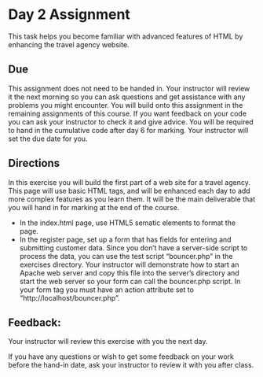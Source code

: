 # Day 2 Assignment
This task helps you become familiar with advanced features of HTML by enhancing the travel agency website.

## Due
This assignment does not need to be handed in. Your instructor will review it the next morning so you can ask questions and get assistance with any problems you might encounter. You will build onto this assignment in the remaining assignments of this course. If you want feedback on your code you can ask your instructor to check it and give advice. You will be required to hand in the cumulative code after day 6 for marking. Your instructor will set the due date for you.

## Directions
In this exercise you will build the first part of a web site for a travel agency. This page will use basic HTML tags, and will be enhanced each day to add more complex features as you learn them. It will be the main deliverable that you will hand in for marking at the end of the course.
- In the index.html page, use HTML5 sematic elements to format the page. 
- In the register page, set up a form that has fields for entering and submitting customer data. Since you don’t have a server-side script to process the data, you can use the test script “bouncer.php” in the exercises directory. Your instructor will demonstrate how to start an Apache web server and copy this file into the server’s directory and start the web server so your form can call the bouncer.php script. In your form tag you must have an action attribute set to “http://localhost/bouncer.php”.

## Feedback:
Your instructor will review this exercise with you the next day.

If you have any questions or wish to get some feedback on your work before the hand-in date, ask your instructor to review it with you after class.